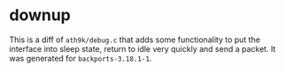# downup

This is a diff of `ath9k/debug.c` that adds some functionality to put the
interface into sleep state, return to idle very quickly and send a packet. It
was generated for `backports-3.18.1-1`.
